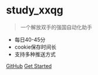 <!-- _coverpage.md -->



# study_xxqg 

> 一个解放双手的强国自动化助手

- 每日40-45分
- cookie保存时间长
- 支持多种推送方式

[GitHub](https://github.com/johlanse/study_xxqg)
[Get Started](./start.md)